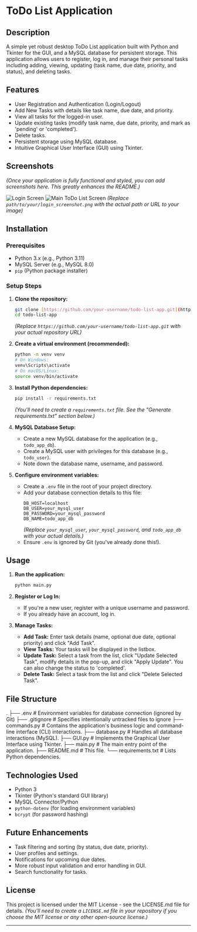 # ToDo List Application

## Description
A simple yet robust desktop ToDo List application built with Python and Tkinter for the GUI, and a MySQL database for persistent storage. This application allows users to register, log in, and manage their personal tasks including adding, viewing, updating (task name, due date, priority, and status), and deleting tasks.

## Features
* User Registration and Authentication (Login/Logout)
* Add New Tasks with details like task name, due date, and priority.
* View all tasks for the logged-in user.
* Update existing tasks (modify task name, due date, priority, and mark as 'pending' or 'completed').
* Delete tasks.
* Persistent storage using MySQL database.
* Intuitive Graphical User Interface (GUI) using Tkinter.

## Screenshots
*(Once your application is fully functional and styled, you can add screenshots here. This greatly enhances the README.)*

![Login Screen](path/to/your/login_screenshot.png)
![Main ToDo List Screen](path/to/your/main_todo_screenshot.png)
*(Replace `path/to/your/login_screenshot.png` with the actual path or URL to your image)*

## Installation

### Prerequisites
* Python 3.x (e.g., Python 3.11)
* MySQL Server (e.g., MySQL 8.0)
* `pip` (Python package installer)

### Setup Steps

1.  **Clone the repository:**
    ```bash
    git clone [https://github.com/your-username/todo-list-app.git](https://github.com/your-username/todo-list-app.git)
    cd todo-list-app
    ```
    *(Replace `https://github.com/your-username/todo-list-app.git` with your actual repository URL)*

2.  **Create a virtual environment (recommended):**
    ```bash
    python -m venv venv
    # On Windows:
    venv\Scripts\activate
    # On macOS/Linux:
    source venv/bin/activate
    ```

3.  **Install Python dependencies:**
    ```bash
    pip install -r requirements.txt
    ```
    *(You'll need to create a `requirements.txt` file. See the "Generate requirements.txt" section below.)*

4.  **MySQL Database Setup:**
    * Create a new MySQL database for the application (e.g., `todo_app_db`).
    * Create a MySQL user with privileges for this database (e.g., `todo_user`).
    * Note down the database name, username, and password.

5.  **Configure environment variables:**
    * Create a `.env` file in the root of your project directory.
    * Add your database connection details to this file:
        ```
        DB_HOST=localhost
        DB_USER=your_mysql_user
        DB_PASSWORD=your_mysql_password
        DB_NAME=todo_app_db
        ```
        *(Replace `your_mysql_user`, `your_mysql_password`, and `todo_app_db` with your actual details.)*
    * Ensure `.env` is ignored by Git (you've already done this!).

## Usage

1.  **Run the application:**
    ```bash
    python main.py
    ```

2.  **Register or Log In:**
    * If you're a new user, register with a unique username and password.
    * If you already have an account, log in.

3.  **Manage Tasks:**
    * **Add Task:** Enter task details (name, optional due date, optional priority) and click "Add Task".
    * **View Tasks:** Your tasks will be displayed in the listbox.
    * **Update Task:** Select a task from the list, click "Update Selected Task", modify details in the pop-up, and click "Apply Update". You can also change the status to 'completed'.
    * **Delete Task:** Select a task from the list and click "Delete Selected Task".

## File Structure

.
├── .env                # Environment variables for database connection (ignored by Git)
├── .gitignore          # Specifies intentionally untracked files to ignore
├── commands.py         # Contains the application's business logic and command-line interface (CLI) interactions.
├── database.py         # Handles all database interactions (MySQL).
├── GUI.py              # Implements the Graphical User Interface using Tkinter.
├── main.py             # The main entry point of the application.
├── README.md           # This file.
└── requirements.txt    # Lists Python dependencies.


## Technologies Used
* Python 3
* Tkinter (Python's standard GUI library)
* MySQL Connector/Python
* `python-dotenv` (for loading environment variables)
* `bcrypt` (for password hashing)

## Future Enhancements
* Task filtering and sorting (by status, due date, priority).
* User profiles and settings.
* Notifications for upcoming due dates.
* More robust input validation and error handling in GUI.
* Search functionality for tasks.

## License
This project is licensed under the MIT License - see the LICENSE.md file for details.
*(You'll need to create a `LICENSE.md` file in your repository if you choose the MIT license or any other open-source license.)*

---